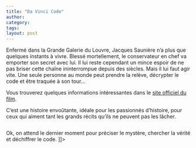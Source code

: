 ```yaml
---
title: "Da Vinci Code"
author:
category: 
tags: 
layout: post
---
```

Enfermé dans la Grande Galerie du Louvre, Jacques Saunière n’a plus que quelques instants à vivre. Blessé mortellement, le conservateur en chef va emporter son secret avec lui. Il lui reste cependant un mince espoir de ne pas briser cette chaîne ininterrompue depuis des siècles. Mais il lui faut agir vite. Une seule personne au monde peut prendre la relève, décrypter le code et être traquée à son tour… 

</blockquote>

Vous trouverez quelques informations intéressantes dans le <a href="http://www.davincicode-lefilm.fr/" title="" rel='external'>site officiel du film</a>.  

C’est une histoire envoûtante, idéale pour les passionnés d’histoire, pour ceux qui aiment tant les grands récits qu’ils ne peuvent pas les lâcher.

<img src="http://www.francaisblog.com/fy/images/da_vinci_code.jpg" alt="" />

Ok, on attend le dernier moment pour préciser le mystère, chercher la vérité et déchiffrer le code. ]]>

